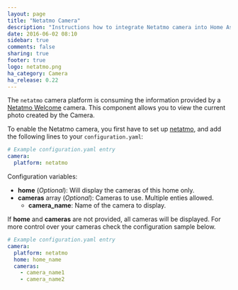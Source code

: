 ```yaml
---
layout: page
title: "Netatmo Camera"
description: "Instructions how to integrate Netatmo camera into Home Assistant."
date: 2016-06-02 08:10
sidebar: true
comments: false
sharing: true
footer: true
logo: netatmo.png
ha_category: Camera
ha_release: 0.22
---
```



The `netatmo` camera platform is consuming the information provided by a [Netatmo Welcome](https://www.netatmo.com) camera. This component allows you to view the current photo created by the Camera.

To enable the Netatmo camera, you first have to set up [netatmo](/components/netatmo/), and add the following lines to your `configuration.yaml`:

```yaml
# Example configuration.yaml entry
camera:
  platform: netatmo
```

Configuration variables:

- **home** (*Optional*): Will display the cameras of this home only.
- **cameras** array (*Optional*): Cameras to use. Multiple enties allowed.
    - **camera_name**: Name of the camera to display.

If **home** and **cameras** are not provided, all cameras will be displayed. For more control over your cameras check the configuration sample below.

```yaml
# Example configuration.yaml entry
camera:
  platform: netatmo
  home: home_name
  cameras:
    - camera_name1
    - camera_name2
```
